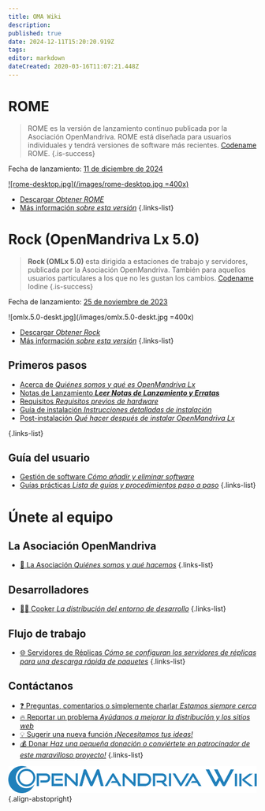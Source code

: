```yaml
---
title: OMA Wiki
description: 
published: true
date: 2024-12-11T15:20:20.919Z
tags: 
editor: markdown
dateCreated: 2020-03-16T11:07:21.448Z
---
```


# ROME

> ROME es la versión de lanzamiento continuo publicada por la Asociación OpenMandriva. ROME está diseñada para usuarios individuales y tendrá versiones de software más recientes. [Codename](/policies/codename) ROME.
{.is-success}

Fecha de lanzamiento: [11 de diciembre de 2024](https://www.openmandriva.org/107)

[![rome-desktop.jpg](/images/rome-desktop.jpg =400x)](/images/rome-desktop.jpg) 


- [Descargar *Obtener ROME*](/distribution/releases/download)
- [Más información *sobre esta versión*](/distribution/releases/rome) 
{.links-list}

# Rock (OpenMandriva Lx 5.0)

>  **Rock (OMLx 5.0)** esta dirigida a estaciones de trabajo y servidores, publicada por la Asociación OpenMandriva. También para aquellos usuarios particulares a los que no les gustan los cambios. [Codename](/policies/codename) Iodine
{.is-success}

Fecha de lanzamiento: [25 de noviembre de 2023](https://www.openmandriva.org/101)

![omlx.5.0-deskt.jpg](/images/omlx.5.0-deskt.jpg =400x)

- [Descargar *Obtener Rock*](/distribution/releases/download)
- [Más información *sobre esta versión*](/distribution/releases/omlx50) 
{.links-list}

## Primeros pasos

- [Acerca de *Quiénes somos y qué es OpenMandriva Lx*](/distribution)
- [Notas de Lanzamiento ***Leer Notas de Lanzamiento y Erratas***](/distribution/releases/current)
- [Requisitos *Requisitos previos de hardware*](/distribution/install/requirements/)
- [Guía de instalación *Instrucciones detalladas de instalación*](/distribution/install/)
- [Post-instalación *Qué hacer después de instalar OpenMandriva Lx*](/distribution/install/post-install)

{.links-list}

## Guía del usuario

- [Gestión de software *Cómo añadir y eliminar software*](/distribution/guides/software-management)
- [Guías prácticas *Lista de guías y procedimientos paso a paso*](/distribution/guides/how-tos) 
{.links-list}

# Únete al equipo

## La Asociación OpenMandriva
- [:book: La Asociación *Quiénes somos y qué hacemos*](/team/association)
{.links-list}

## Desarrolladores

- [:woman_cook: Cooker *La distribución del entorno de desarrollo*](/team/dev/cooker)
{.links-list}

## Flujo de trabajo
- [:globe_with_meridians: Servidores de Réplicas *Cómo se configuran los servidores de réplicas para una descarga rápida de paquetes*](/en/team/infra/mirroring)
{.links-list}

## Contáctanos
- [:question: Preguntas, comentarios o simplemente charlar *Estamos siempre cerca*](/team/chat)
- [:fire: Reportar un problema *Ayúdanos a mejorar la distribución y los sitios web*](/team/qa/report-bug)
- [:bulb: Sugerir una nueva función *¡Necesitamos tus ideas!*](/team/chat)
- [:moneybag: Donar *Haz una pequeña donación o conviértete en patrocinador de este maravilloso proyecto!*](https://www.openmandriva.org/en/Donate)
{.links-list}

![openmandriva-wiki.svg](/logo/openmandriva-wiki.svg){.align-abstopright}
